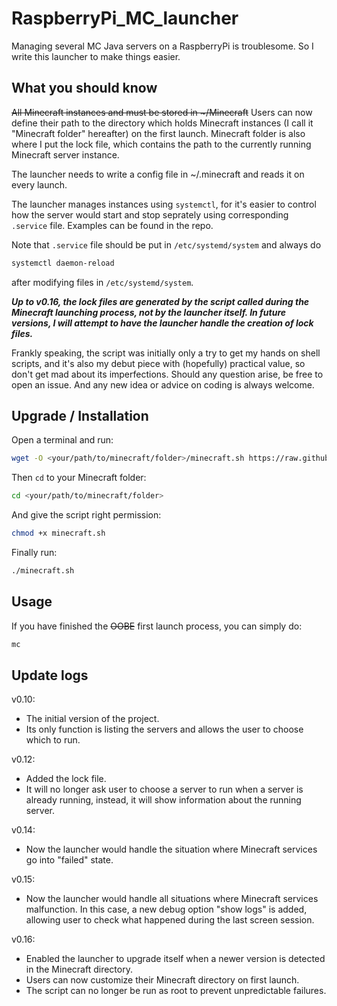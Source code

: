 # RaspberryPi_MC_launcher
Managing several MC Java servers on a RaspberryPi is troublesome. So I write this launcher to make things easier.



## What you should know
~~All Minecraft instances and must be stored in \~/Minecraft~~ Users can now define their path to the directory which holds Minecraft instances (I call it "Minecraft folder" hereafter) on the first launch. Minecraft folder is also where I put the lock file, which contains the path to the currently running Minecraft server instance.

The launcher needs to write a config file in ~/.minecraft and reads it on every launch.

The launcher manages instances using `systemctl`, for it's easier to control how the server would start and stop seprately using corresponding `.service` file.
Examples can be found in the repo.

Note that `.service` file should be put in `/etc/systemd/system` and always do
```bash
systemctl daemon-reload
```
after modifying files in `/etc/systemd/system`.

***Up to v0.16, the lock files are generated by the script called during the Minecraft launching process, not by the launcher itself. In future versions,  I will attempt to have the launcher handle the creation of lock files.***

Frankly speaking, the script was initially only a try to get my hands on shell scripts, and it's also my debut piece with (hopefully) practical value, so don't get mad about its imperfections.
Should any question arise, be free to open an issue. And any new idea or advice on coding is always welcome.



## Upgrade / Installation
Open a terminal and run:
```bash
wget -O <your/path/to/minecraft/folder>/minecraft.sh https://raw.githubusercontent.com/Charles-IX/RaspberryPi_MC_launcher/main/minecraft.sh
```

Then `cd` to your Minecraft folder:
```bash
cd <your/path/to/minecraft/folder>
```

And give the script right permission:
```bash
chmod +x minecraft.sh
```

Finally run:
```bash
./minecraft.sh
```



## Usage
If you have finished the ~~OOBE~~ first launch process, you can simply do:
```bash
mc
```



## Update logs
v0.10: 
- The initial version of the project. 
- Its only function is listing the servers and allows the user to choose which to run.

v0.12: 
- Added the lock file. 
- It will no longer ask user to choose a server to run when a server is already running, instead, it will show information about the running server.

v0.14: 
- Now the launcher would handle the situation where Minecraft services go into "failed" state.

v0.15: 
- Now the launcher would handle all situations where Minecraft services malfunction. In this case, a new debug option "show logs" is added, allowing user to check what happened during the last screen session.

v0.16: 
- Enabled the launcher to upgrade itself when a newer version is detected in the Minecraft directory. 
- Users can now customize their Minecraft directory on first launch. 
- The script can no longer be run as root to prevent unpredictable failures.